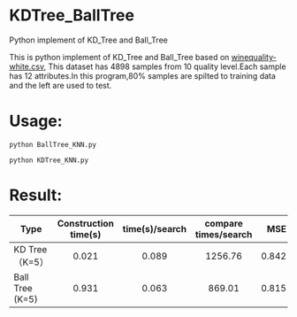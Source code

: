 # KDTree_BallTree
Python implement of KD_Tree and Ball_Tree


This is python implement of KD_Tree and Ball_Tree based on [winequality-white.csv](http://archive.ics.uci.edu/ml/datasets/Wine+Quality),
This dataset has 4898 samples from 10 quality level.Each sample has 12 attributes.In this program,80% samples are spilted to training data and the left are used to test.  

# Usage:  
```python BallTree_KNN.py```  


```python KDTree_KNN.py```

# Result:

| Type | Construction time(s) | time(s)/search |compare times/search|MSE|
| - | :-: |:-: |:-: | -: |
| KD Tree（K=5） | 0.021|0.089| 1256.76| 0.842 |
| Ball Tree (K=5)| 0.931|0.063| 869.01 | 0.815 |



